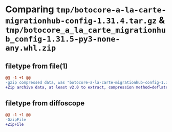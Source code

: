 # Comparing `tmp/botocore-a-la-carte-migrationhub-config-1.31.4.tar.gz` & `tmp/botocore_a_la_carte_migrationhub_config-1.31.5-py3-none-any.whl.zip`

## filetype from file(1)

```diff
@@ -1 +1 @@
-gzip compressed data, was "botocore-a-la-carte-migrationhub-config-1.31.4.tar", last modified: Tue Jul 18 01:55:18 2023, max compression
+Zip archive data, at least v2.0 to extract, compression method=deflate
```

## filetype from diffoscope

```diff
@@ -1 +1 @@
-GzipFile
+ZipFile
```

